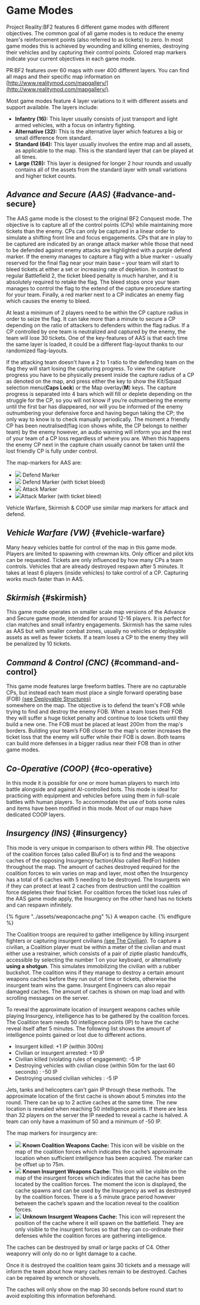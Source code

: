 # Game Modes

Project Reality:BF2 features 6 different game modes with different objectives. The common goal of all game modes is to reduce the enemy team's reinforcement points \(also referred to as tickets\) to zero. In most game modes this is achieved by wounding and killing enemies, destroying their vehicles and by capturing their control points. Colored map markers indicate your current objectives in each game mode.

PR:BF2 features over 60 maps with over 400 different layers. You can find all maps and their specific map information on [http://www.realitymod.com/mapgallery/](http://www.realitymod.com/mapgallery/).

Most game modes feature 4 layer variations to it with different assets and support available. The layers include:

* **Infantry \(16\):** This layer usually consists of just transport and light armed vehicles, with a focus on infantry fighting.
* **Alternative \(32\):** This is the alternative layer which features a big or small difference from standard.
* **Standard \(64\):** This layer usually involves the entire map and all assets, as applicable to the map. This is the standard layer that can be played at all times. 
* **Large \(128\):** This layer is designed for longer 2 hour rounds and usually contains all of the assets from the standard layer with small variations and higher ticket counts.

## _Advance and Secure \(AAS\)_ {#advance-and-secure}

The AAS game mode is the closest to the original BF2 Conquest mode. The objective is to capture all of the control points \(CPs\) while maintaining more tickets than the enemy. CPs can only be captured in a linear order to simulate a shifting front line and focus engagements. CPs that are in play to be captured are indicated by an orange attack marker while those that need to be defended against enemy attacks are highlighted with a purple defend marker. If the enemy manages to capture a flag with a blue marker - usually reserved for the final flag near your main base – your team will start to bleed tickets at either a set or increasing rate of depletion. In contrast to regular Battlefield 2, the ticket bleed penalty is much harsher, and it is absolutely required to retake the flag. The bleed stops once your team manages to control the flag to the extend of the capture procedure starting for your team. Finally, a red marker next to a CP indicates an enemy flag which causes the enemy to bleed. 

At least a minimum of 2 players need to be within the CP capture radius in order to seize the flag. It can take more than a minute to secure a CP depending on the ratio of attackers to defenders within the flag radius. If a CP controlled by one team is neutralized and captured by the enemy, the team will lose 30 tickets. One of the key-features of AAS is that each time the same layer is loaded, it could be a different flag-layout thanks to our randomized flag-layouts.

If the attacking team doesn't have a 2 to 1 ratio to the defending team on the flag they will start losing the capturing progress.
To view the capture progress you have to be physically present inside the capture radius of a CP as denoted on the map, and press either the key to show the Kit/Squad selection menu\(**Caps Lock**\) or the Map overlay\(**M**\) keys. The capture progress is separated into 4 bars which will fill or deplete depending on the struggle for the CP, so you will not know if you’re outnumbering the enemy until the first bar has diappeared, nor will you be informed of the enemy outnumbering your defensive force and having begun taking the CP; the only way to know is to check manually periodically. The moment a friendly CP has been neutralised(flag icon shows white, the CP belongs to neither team) by the enemy however, an audio warning will inform you and the rest of your team of a CP loss regardless of where you are. When this happens the enemy CP next in the capture chain usually cannot be taken until the lost friendly CP is fully under control.

The map-markers for AAS are:

* ![](../assets/defend.png) Defend Marker 
* ![](../assets/defend%20bleed.png) Defend Marker \(with ticket bleed\) 
* ![](../assets/attack_bleed.png) Attack Marker
* ![](../assets/attack.png)Attack Marker \(with ticket bleed\)

Vehicle Warfare, Skirmish & COOP use similar map markers for attack and defend.

## _Vehicle Warfare \(VW\)_ {#vehicle-warfare}

Many heavy vehicles battle for control of the map in this game mode. Players are limited to spawning with crewman kits. Only officer and pilot kits can be requested. Tickets are only influenced by how many CPs a team controls. Vehicles that are already destroyed respawn after 5 minutes. It takes at least 6 players \(inside vehicles\) to take control of a CP. Capturing works much faster than in AAS.

## _Skirmish_ {#skirmish}

This game mode operates on smaller scale map versions of the Advance and Secure game mode, intended for around 12-16 players. It is perfect for clan matches and small infantry engagements. Skirmish has the same rules as AAS but with smaller combat zones, usually no vehicles or deployable assets as well as fewer tickets. If a team loses a CP to the enemy they will be penalized by 10 tickets.

## _Command & Control \(CNC\)_ {#command-and-control}

This game mode features large freeform battles. There are no capturable CPs, but instead each team must place a single forward operating base \(FOB\) [\(see Deployable Structures\)](the_squad_leader.md#deployable-structures)  
somewhere on the map. The objective is to defend the team's FOB while trying to find and destroy the enemy FOB. When a team loses their FOB they will suffer a huge ticket penalty and continue to lose tickets until they build a new one. The FOB must be placed at least 200m from the map's borders. Building your team’s FOB closer to the map's center increases the ticket loss that the enemy will suffer while their FOB is down. Both teams can build more defenses in a bigger radius near their FOB than in other game modes.

## _Co-Operative \(COOP\)_ {#co-operative}

In this mode it is possible for one or more human players to march into battle alongside and against AI-controlled bots. This mode is ideal for practicing with equipment and vehicles before using them in full-scale battles with human players. To accommodate the use of bots some rules and items have been modified in this mode. Most of our maps have dedicated COOP layers.

## _Insurgency \(INS\)_ {#insurgency}

This mode is very unique in comparison to others within PR. The objective of the coalition forces (also called BluFor) is to find and the weapons caches of the opposing Insurgency faction(Also called RedFor) hidden throughout the map. The amount of caches destroyed required for the coalition forces to win varies on map and layer, most often the Insurgency has a total of 6 caches with 5 needing to be destroyed. The Insurgents win if they can protect at least 2 caches from destruction until the coalition force depletes their final ticket. For coalition forces the ticket loss rules of the AAS game mode apply, the Insurgency on the other hand has no tickets and can respawn infinitely.

{% figure "../assets/weaponcache.png" %}
A weapon cache.
{% endfigure %}

The Coalition troops are required to gather intelligence by killing insurgent fighters or capturing insurgent civilians [\(see The Civilian\)](the_civilian.md).
To capture a civilian, a Coalition player must be within a meter of the civilian and must either use a restrainer, which consists of a pair of ziptie plastic handcuffs, accessible by selecting the number 1 on your keyboard, or alternatively **using a shotgun**. This simulates immobilizing the civilian with a rubber buckshot. The coalition wins if they manage to destroy a certain amount weapons caches before they run out of time or tickets, otherwise the insurgent team wins the game. Insurgent Engineers can also repair damaged caches. The amount of caches is shown on map load and with scrolling messages on the server.

To reveal the approximate location of insurgent weapons caches while playing Insurgency, intelligence has to be gathered by the coalition forces. The Coalition team needs 50 intelligence points \(IP\) to have the cache reveal itself after 5 minutes. The following list shows the amount of intelligence points gained or lost due to different actions.

* Insurgent killed: +1 IP \(within 300m\)
* Civilian or insurgent arrested: +10 IP
* Civilian killed \(violating rules of engagement\): -5 IP
* Destroying vehicles with civilian close \(within 50m for the last 60 seconds\) : -50 IP
* Destroying unused civilian vehicles : -5 IP

Jets, tanks and helicopters can't gain IP through these methods. The approximate location of the first cache is shown about 5 minutes into the round. There can be up to 2 active caches at the same time. The new location is revealed when reaching 50 intelligence points. If there are less than 32 players on the server the IP needed to reveal a cache is halved. A team can only have a maximum of 50 and a minimum of -50 IP.

The map markers for insurgency are:

* ![](../assets/cache.png) **Known Coalition Weapons Cache:** This icon will be visible on the map of the coalition forces which indicates the cache’s approximate location when sufficient intelligence has been acquired. The marker can be offset up to 75m.
* ![](../assets/unknown%20weapon%20cache.png) **Known Insurgent Weapons Cache:** This icon will be visible on the map of the insurgent forces which indicates that the cache has been located by the coalition forces. The moment the icon is displayed, the cache spawns and can be used by the Insurgency as well as destroyed by the coalition forces. There is a 5 minute grace period however between the cache’s spawn and the location reveal to the coalition forces. 
* ![](../assets/unknown%20cache.png) **Unknown Insurgent Weapons Cache:** This icon will represent the position of the cache where it will spawn on the battlefield. They are only visible to the insurgent forces so that they can co-ordinate their defenses while the coalition forces are gathering intelligence. 

The caches can be destroyed by small or large packs of C4. Other weaponry will only do no or light damage to a cache.

Once it is destroyed the coalition team gains 30 tickets and a message will inform the team about how many caches remain to be destroyed. Caches can be repaired by wrench or shovels.

The caches will only show on the map 30 seconds before round start to avoid exploiting this information beforehand.

